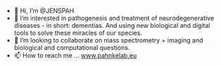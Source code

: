 - 👋 Hi, I’m @JENSPAH
- 👀 I’m interested in pathogenesis and treatment of neurodegenerative diseases - in short: dementias. And using new biological and digital tools to solve these miracles of our species.
- 💞️ I’m looking to collaborate on mass spectrometry + imaging and biological and computational questions.
- 📫 How to reach me ... www.pahnkelab.eu

<!---
JENSPAH/JENSPAH is a ✨ special ✨ repository because its `README.md` (this file) appears on your GitHub profile.
You can click the Preview link to take a look at your changes.
--->
